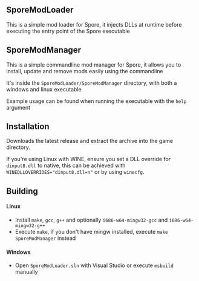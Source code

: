 ## SporeModLoader

This is a simple mod loader for Spore,
it injects DLLs at runtime before executing
the entry point of the Spore executable  

## SporeModManager

This is a simple commandline mod manager for Spore,
it allows you to install, update and remove mods 
easily using the commandline
  
It's inside the `SporeModLoader/SporeModManager`
directory, with both a windows and linux executable  

Example usage can be found when running the executable
with the `help` argument

## Installation

Downloads the latest release and extract the
archive into the game directory.  

If you're using Linux with WINE, ensure you
set a DLL override for `dinput8.dll` to native,
this can be achieved with `WINEDLLOVERRIDES="dinput8.dll=n"`
or by using `winecfg`.

## Building

#### Linux

* Install `make`, `gcc`, `g++` and optionally `i686-w64-mingw32-gcc` and `i686-w64-mingw32-g++`
* Execute `make`, if you don't have mingw installed, execute `make SporeModManager` instead

#### Windows
* Open `SporeModLoader.sln` with Visual Studio or execute `msbuild` manually

